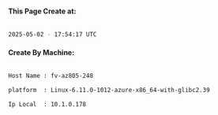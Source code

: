 
   
#### This Page Create at:

```bash

2025-05-02 - 17:54:17 UTC

```

#### Create By Machine:

```bash

Host Name : fv-az805-248

platform  : Linux-6.11.0-1012-azure-x86_64-with-glibc2.39

Ip Local  : 10.1.0.178

```

